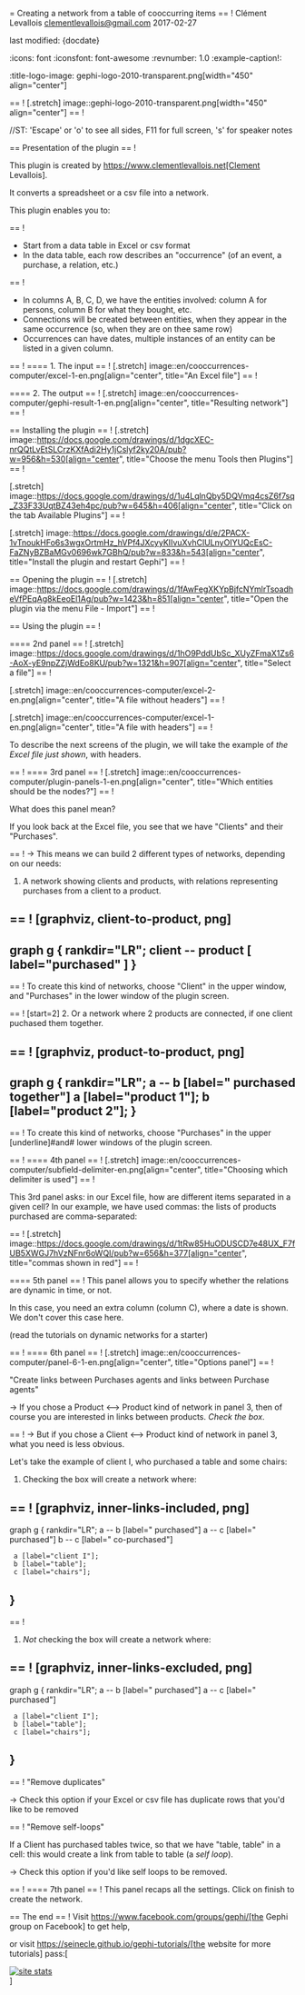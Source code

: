 =  Creating a network from a table of cooccurring items
== !
Clément Levallois <clementlevallois@gmail.com>
2017-02-27

last modified: {docdate}

:icons: font
:iconsfont:   font-awesome
:revnumber: 1.0
:example-caption!:

:title-logo-image: gephi-logo-2010-transparent.png[width="450" align="center"]

== !
[.stretch]
image::gephi-logo-2010-transparent.png[width="450" align="center"]
== !


//ST: 'Escape' or 'o' to see all sides, F11 for full screen, 's' for speaker notes


== Presentation of the plugin
== !

This plugin is created by https://www.clementlevallois.net[Clement Levallois].

It converts a spreadsheet or a csv file into a network.

This plugin enables you to:


== !
*   Start from a data table in Excel or csv format
*   In the data table, each row describes an "occurrence" (of an event, a purchase, a relation, etc.)

== !
*   In columns A, B, C, D, we have the entities involved: column A for persons, column B for what they bought, etc.
*   Connections will be created between entities, when they appear in the same occurrence (so, when they are on thee same row)
*   Occurrences can have dates, multiple instances of an entity can be listed in a given column.

== !
==== 1. The input
== !
[.stretch]
image::en/cooccurrences-computer/excel-1-en.png[align="center", title="An Excel file"]
== !


==== 2. The output
== !
[.stretch]
image::en/cooccurrences-computer/gephi-result-1-en.png[align="center", title="Resulting network"]
== !


== Installing the plugin
== !
[.stretch]
image::https://docs.google.com/drawings/d/1dgcXEC-nrQQtLvEtSLCrzKXfAdi2Hy1jCslyf2ky20A/pub?w=956&h=530[align="center", title="Choose the menu Tools then Plugins"]
== !


[.stretch]
image::https://docs.google.com/drawings/d/1u4LqlnQby5DQVmq4csZ6f7sq_Z33F33UqtBZ43eh4pc/pub?w=645&h=406[align="center", title="Click on the tab Available Plugins"]
== !


[.stretch]
image::https://docs.google.com/drawings/d/e/2PACX-1vTnoukHFo6s3wgxOrtmHz_hVPf4JXcyyKIIvuXvhClULnyOIYUQcEsC-FaZNyBZBaMGv0696wk7GBhQ/pub?w=833&h=543[align="center", title="Install the plugin and restart Gephi"]
== !


== Opening the plugin
== !
[.stretch]
image::https://docs.google.com/drawings/d/1fAwFegXKYpBjfcNYmlrTsoadheVfPEqAg8kEeoEl1Ag/pub?w=1423&h=851[align="center", title="Open the plugin via the menu File - Import"]
== !


== Using the plugin
== !

==== 2nd panel
== !
[.stretch]
image::https://docs.google.com/drawings/d/1hO9PddUbSc_XUyZFmaX1Zs6-AoX-yE9npZZjWdEo8KU/pub?w=1321&h=907[align="center", title="Select a file"]
== !


[.stretch]
image::en/cooccurrences-computer/excel-2-en.png[align="center", title="A file without headers"]
== !


[.stretch]
image::en/cooccurrences-computer/excel-1-en.png[align="center", title="A file with headers"]
== !


To describe the next screens of the plugin, we will take the example of *the Excel file just shown*, with headers.

== !
==== 3rd panel
== !
[.stretch]
image::en/cooccurrences-computer/plugin-panels-1-en.png[align="center", title="Which entities should be the nodes?"]
== !


What does this panel mean?

If you look back at the Excel file, you see that we have "Clients" and their "Purchases".


== !
-> This means we can build 2 different types of networks, depending on our needs:

1. A network showing clients and products, with relations representing purchases from a client to a product.



== !
[graphviz, client-to-product, png]
----
graph g {
    rankdir="LR";
    client -- product [ label="purchased" ]
}
----


== !
To create this kind of networks, choose "Client" in the upper window, and "Purchases" in the lower window of the plugin screen.



== !
[start=2]
2. Or a network where 2 products are connected, if one client puchased them together.


== !
[graphviz, product-to-product, png]
----
graph g {
    rankdir="LR";
    a -- b [label=" purchased together"]
     a [label="product 1"];
     b [label="product 2"];
}
----


== !
To create this kind of networks, choose "Purchases" in the upper [underline]#and# lower windows of the plugin screen.

== !
==== 4th panel
== !
[.stretch]
image::en/cooccurrences-computer/subfield-delimiter-en.png[align="center", title="Choosing which delimiter is used"]
== !


This 3rd panel asks: in our Excel file, how are different items separated in a given cell?
In our example, we have used commas: the lists of products purchased are comma-separated:

== !
[.stretch]
image::https://docs.google.com/drawings/d/1tRw85HuODUSCD7e48UX_F7fUB5XWGJ7hVzNFnr6oWQI/pub?w=656&h=377[align="center", title="commas shown in red"]
== !


==== 5th panel
== !
This panel allows you to specify whether the relations are dynamic in time, or not.

In this case, you need an extra column (column C), where a date is shown. We don't cover this case here.

(read the tutorials on dynamic networks for a starter)

== !
==== 6th panel
== !
[.stretch]
image::en/cooccurrences-computer/panel-6-1-en.png[align="center", title="Options panel"]
== !


 "Create links between Purchases agents and links between Purchase agents"

-> If you chose a Product <--> Product kind of network in panel 3, then of course you are interested in links between products. *Check the box*.


== !
-> But if you chose a Client <--> Product kind of network  in panel 3, what you need is less obvious.

Let's take the example of client I, who purchased a table and some chairs:

1. Checking the box will create a network where:


== !
[graphviz, inner-links-included, png]
----
graph g {
    rankdir="LR";
    a -- b [label=" purchased"]
    a -- c [label=" purchased"]
    b -- c [label=" co-purchased"]

     a [label="client I"];
     b [label="table"];
     c [label="chairs"];

}
----


== !
1. *Not* checking the box will create a network where:


== !
[graphviz, inner-links-excluded, png]
----
graph g {
    rankdir="LR";
    a -- b [label=" purchased"]
    a -- c [label=" purchased"]

     a [label="client I"];
     b [label="table"];
     c [label="chairs"];

}
----


== !
 "Remove duplicates"

-> Check this option if your Excel or csv file has duplicate rows that you'd like to be removed


== !
 "Remove self-loops"

If a Client has purchased tables twice, so that we have "table, table" in a cell: this would create a link from table to table (a *self loop*).

-> Check this option if you'd like self loops to be removed.

== !
==== 7th panel
== !
This panel recaps all the settings. Click on finish to create the network.

== The end
== !
Visit https://www.facebook.com/groups/gephi/[the Gephi group on Facebook] to get help,

or visit https://seinecle.github.io/gephi-tutorials/[the website for more tutorials]
pass:[    <!-- Start of StatCounter Code for Default Guide -->
    <script type="text/javascript">
        var sc_project = 11238920;
        var sc_invisible = 1;
        var sc_security = "11238920";
        var scJsHost = (("https:" == document.location.protocol) ?
            "https://secure." : "http://www.");
        document.write("<sc" + "ript type='text/javascript' src='" +
            scJsHost +
            "statcounter.com/counter/counter.js'></" + "script>");
    </script>
    <noscript><div class="statcounter"><a title="site stats"
    href="http://statcounter.com/" target="_blank"><img
    class="statcounter"
    src="//c.statcounter.com/11238920/0/11238920/1/" alt="site
    stats"></a></div></noscript>
    <!-- End of StatCounter Code for Default Guide -->]
